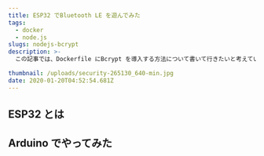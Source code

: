 ```yaml
---
title: ESP32 でBluetooth LE を遊んでみた
tags:
  - docker
  - node.js
slugs: nodejs-bcrypt
description: >-
  この記事では、Dockerfile にBcrypt を導入する方法について書いて行きたいと考えています。Docker 環境下でBcrypt を使用した時、エラーが発生してしまい、開発が進まなかったことがありました。今回は、その解決法について書いて行きたいと考えて、この記事を書きました。

thumbnail: /uploads/security-265130_640-min.jpg
date: 2020-01-20T04:52:54.681Z
---
```


## ESP32 とは

## Arduino でやってみた

## 